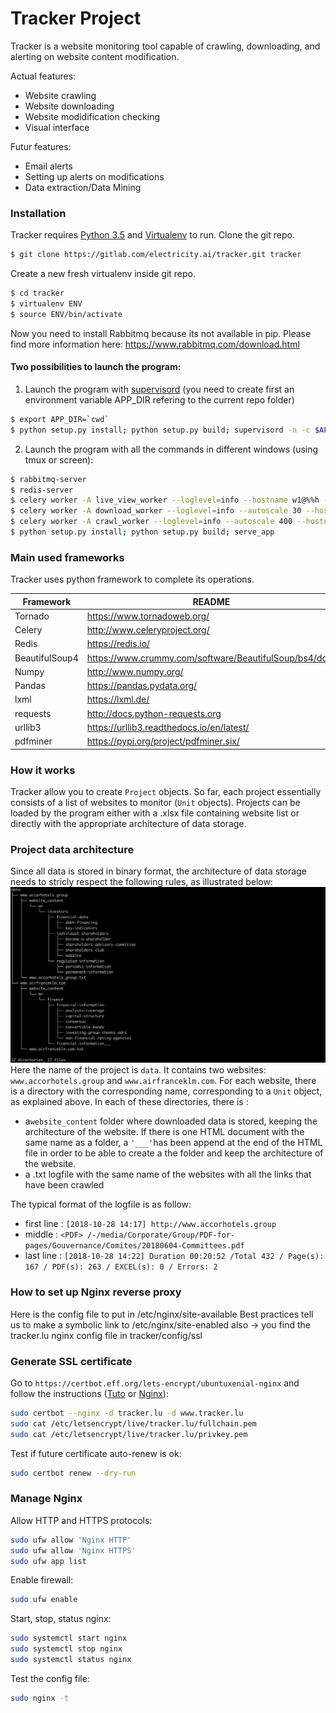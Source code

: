# Tracker Project

Tracker is a website monitoring tool capable of crawling, downloading, and alerting on website content modification.

Actual features:
  - Website crawling
  - Website downloading
  - Website modidification checking
  - Visual interface

Futur features:
  - Email alerts
  - Setting up alerts on modifications
  - Data extraction/Data Mining

### Installation

Tracker requires [Python 3.5](https://www.python.org/downloads/release/python-350/) and [Virtualenv](https://virtualenv.pypa.io/en/latest/) to run.
Clone the git repo.
```sh
$ git clone https://gitlab.com/electricity.ai/tracker.git tracker
```
Create a new fresh virtualenv inside git repo.
```sh
$ cd tracker
$ virtualenv ENV
$ source ENV/bin/activate
```

Now you need to install Rabbitmq because its not available in pip.
Please find more information here: https://www.rabbitmq.com/download.html

#### Two possibilities to launch the program:
1. Launch the program with [supervisord](https://www.supervisord.org)
(you need to create first an environment variable APP_DIR refering to the current repo folder)
```sh
$ export APP_DIR=`cwd`
$ python setup.py install; python setup.py build; supervisord -n -c $APP_DIR/tracker/config/supervisord.conf
```
2. Launch the program with all the commands in different windows (using tmux or screen):
```sh
$ rabbitmq-server
$ redis-server
$ celery worker -A live_view_worker --loglevel=info --hostname w1@%%h --concurrency=10 -Ofair --autoscale 30
$ celery worker -A download_worker --loglevel=info --autoscale 30 --hostname w2@%%h
$ celery worker -A crawl_worker --loglevel=info --autoscale 400 --hostname w3@%%h
$ python setup.py install; python setup.py build; serve_app
```

### Main used frameworks

Tracker uses python framework to complete its operations. 

| Framework | README |
| ------ | ------ |
| Tornado | https://www.tornadoweb.org/ |
| Celery | http://www.celeryproject.org/ |
| Redis | https://redis.io/ |
| BeautifulSoup4 | https://www.crummy.com/software/BeautifulSoup/bs4/doc/ |
| Numpy | http://www.numpy.org/ |
| Pandas | https://pandas.pydata.org/ |
| lxml | https://lxml.de/ |
| requests | http://docs.python-requests.org |
| urllib3 | https://urllib3.readthedocs.io/en/latest/ |
| pdfminer | https://pypi.org/project/pdfminer.six/ |

### How it works
Tracker allow you to create `Project` objects. So far, each project essentially consists of a list of websites to monitor (`Unit` objects). Projects can be loaded by the program either with a .xlsx file containing website list or directly with the appropriate architecture of data storage.

### Project data architecture
Since all data is stored in binary format, the architecture of data storage needs to stricly respect the following rules, as illustrated below:
![structure of project data](ressources/tree.png)
Here the name of the project is `data`. It contains two websites: `www.accorhotels.group` and `www.airfranceklm.com`.
For each website, there is a directory with the corresponding name, corresponding to a `Unit` object, as explained above. 
In each of these directories, there is :
- a`website_content` folder where downloaded data is stored, keeping the architecture of the website. If there is one HTML document with the same name as a folder, a `'___'`has been append at the end of the HTML file in order to be able to create a the folder and keep the architecture of the website.
- a .txt logfile with the same name  of the websites with all the links that have been crawled

The typical format of the logfile is as follow:
- first line : 
`[2018-10-28 14:17] http://www.accorhotels.group`
- middle :
`<PDF> /-/media/Corporate/Group/PDF-for-pages/Gouvernance/Comites/20180604-Committees.pdf`
- last line : 
`[2018-10-28 14:22] Duration 00:20:52 /Total 432 / Page(s): 167 / PDF(s): 263 / EXCEL(s): 0 / Errors: 2`

### How to set up Nginx reverse proxy
Here is the config file to put in /etc/nginx/site-available
Best practices tell us to make a symbolic link to /etc/nginx/site-enabled also
-> you find the tracker.lu nginx config file in tracker/config/ssl 

### Generate SSL certificate
Go to `https://certbot.eff.org/lets-encrypt/ubuntuxenial-nginx` and follow the instructions ([Tuto](https://www.digitalocean.com/community/tutorials/how-to-secure-nginx-with-let-s-encrypt-on-ubuntu-18-04) or [Nginx](https://docs.nginx.com/nginx/admin-guide/web-server/reverse-proxy/)):
```sh
sudo certbot --nginx -d tracker.lu -d www.tracker.lu
sudo cat /etc/letsencrypt/live/tracker.lu/fullchain.pem
sudo cat /etc/letsencrypt/live/tracker.lu/privkey.pem
```
Test if future certificate auto-renew is ok:
```sh
sudo certbot renew --dry-run
```

### Manage Nginx
Allow HTTP and HTTPS protocols:
```sh
sudo ufw allow 'Nginx HTTP'
sudo ufw allow 'Nginx HTTPS'
sudo ufw app list
```
Enable firewall:
```sh
sudo ufw enable
```
Start, stop, status nginx:
```sh
sudo systemctl start nginx
sudo systemctl stop nginx
sudo systemctl status nginx
```
Test the config file:
```sh
sudo nginx -t
```













